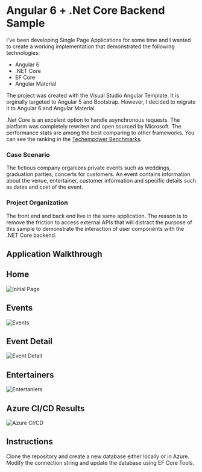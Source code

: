 # Angular 6 + .Net Core Backend Sample 
I've been developing Single Page Applications for some time and I wanted to create a working implementation that demonstrated the following technologies:

* Angular 6
* .NET Core
* EF Core 
* Angular Material

The project was created with the Visual Studio Angular Template. It is orginally targeted to Angular 5 and Bootstrap. However, I decided to migrate it to Angular 6 and Angular Material. 

.Net Core is an excelent option to handle asynchronous requests. The platform was completely rewriten and open sourced by Microsoft. The performance stats are among the best comparing to other frameworks. You can see the ranking in the [Techempower Benchmarks](https://www.techempower.com/benchmarks/).

### Case Scenario
The fictious company organizes private events such as weddings, graduation parties, concerts for customers. An event contains information about the venue, entertainer, customer information and specific details such as dates and cost of the event. 

### Project Organization
The front end and back end live in the same application. The reason is to remove the friction to access external APIs that will distract the purpose of this sample to demonstrate the interaction of user components with the .NET Core backend.

## Application Walkthrough


## Home
![Initial Page](https://andarito.blob.core.windows.net/github/gihub/AngularCRUD/MainPage.JPG)

## Events
![Events](https://andarito.blob.core.windows.net/github/gihub/AngularCRUD/EventsPage.JPG)

## Event Detail
![Event Detail](https://andarito.blob.core.windows.net/github/gihub/AngularCRUD/EventsDetailsPage.JPG)

## Entertainers
![Entertaniers](https://andarito.blob.core.windows.net/github/gihub/AngularCRUD/Entertainers.JPG)

## Azure CI/CD Results
![Azure CI/CD](https://andarito.blob.core.windows.net/github/gihub/AngularCRUD/CICD.JPG)

## Instructions

Clone the repository and create a new database either locally or in Azure. Modify the connection string and update the database using EF Core Tools.





